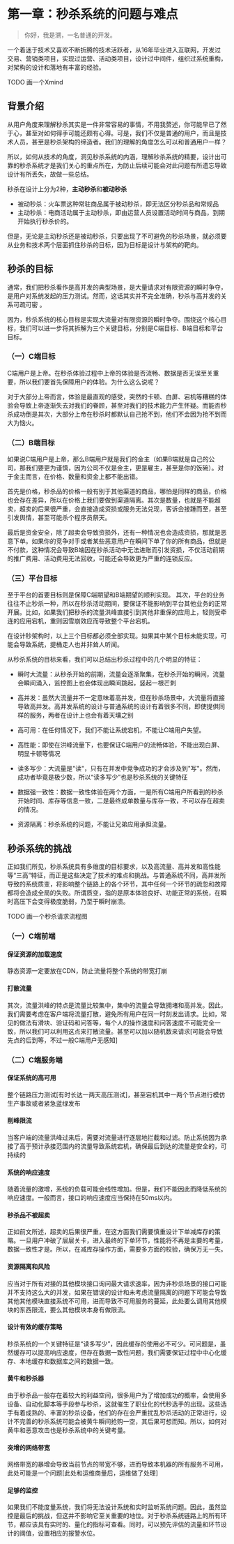 # 第一章：秒杀系统的问题与难点
> 你好，我是溯，一名普通的开发。

一个着迷于技术又喜欢不断折腾的技术活跃者，从16年毕业进入互联网，开发过交易、营销类项目，实现过运营、活动类项目，设计过中间件，组织过系统重构，对架构的设计和落地有丰富的经验。

TODO 画一个Xmind

## 背景介绍
从用户角度来理解秒杀其实是一件非常容易的事情，不用我赘述，你可能早已了然于心，甚至对如何得手可能还颇有心得。可是，我们不仅是普通的用户，而且是技术人员，甚至是秒杀架构的缔造者。我们的理解的角度怎么可以和普通用户一样？

所以，如何从技术的角度，洞见秒杀系统的内涵，理解秒杀系统的精要，设计出可靠的秒杀系统才是我们关心的重点所在，为防止后续可能会对此问题有所遗忘导致设计有所丢失，故做一些总结。

秒杀在设计上分为2种，**主动秒杀**和**被动秒杀**

- 被动秒杀：火车票这种常驻商品属于被动秒杀，即无法区分秒杀品和常规品
- 主动秒杀：电商活动属于主动秒杀，即由运营人员设置活动时间与商品，到期开始执行秒杀价的。

但是，无论是主动秒杀还是被动秒杀，只要出现了不可避免的秒杀场景，就必须要从业务和技术两个层面抓住秒杀的目标，因为目标是设计与架构的靶向。

## 秒杀的目标
通常，我们把秒杀看作是高并发的典型场景，是大量请求对有限资源的瞬时争夺，是用户对系统发起的压力测试。然而，这话其实并不完全准确，秒杀与高并发的关系可疏可密 。

因为，秒杀系统的核心目标是实现大流量对有限资源的瞬时争夺。围绕这个核心目标，我们可以进一步将其拆解为三个关键目标，分别是C端目标、B端目标和平台目标。

### （一）C端目标
C端用户是上帝。在秒杀体验过程中上帝的体验是否流畅、数据是否无误至关重要，所以我们要首先保障用户的体验。为什么这么说呢？

对于大部分上帝而言，体验是最直观的感受，突然的卡顿、白屏、宕机等糟糕的体验会导致上帝逐渐失去对我们的眷顾，甚至对我们的技术能力产生怀疑。而能否秒杀成功倒是其次，大部分上帝在秒杀时都默认自己抢不到，他们不会因为抢不到而大为恼火。

### （二）B端目标
如果说C端用户是上帝，那么B端用户就是我们的金主（如果B端就是自己的公司，那我们要更为谨慎，因为公司不仅是金主，更是雇主，甚至是你的饭碗）。对于金主而言，在价格、数量和资金上都不能出错。

首先是价格，秒杀品的价格一般有别于其他渠道的商品，哪怕是同样的商品，价格也会存在差异，所以在价格上我们要做到渠道隔离。其次是数量，也就是不能超卖，超卖的后果很严重，会直接造成资损或服务无法兑现，客诉会接踵而至，甚至引发舆情，甚至可能杀个程序员祭天。

最后是资金安全，除了超卖会导致资损外，还有一种情况也会造成资损，那就是恶意下单。如果你的竞争对手或者某些恶意用户在瞬间下单了你的所有商品，但就是不付款，这种情况会导致B端因在秒杀活动中无法进账而引发资损，不仅活动前期的推广费用、活动费用无法回收，可能还会导致更为严重的连锁反应。

### （三）平台目标
至于平台的首要目标则是保障C端期望和B端期望的顺利实现。 其次，平台的业务往往不止秒杀一种，所以在秒杀活动期间，要保证不能影响到平台其他业务的正常开展。比如，如果我们把秒杀的流量洪峰直接引到其他非重保的应用上，轻则受牵连的应用宕机，重则因雪崩效应而导致整个平台宕机。

在设计秒架构时，以上三个目标都必须全部实现。如果其中某个目标未能实现，可能会导致系统，提桶走人也并非耸人听闻。

从秒杀系统的目标来看，我们可以总结出秒杀过程中的几个明显的特征：

- 瞬时大流量：从秒杀开始的前期，流量会逐渐聚集，在秒杀开始的瞬间，流量会瞬间涌入，监控图上也会体现出瞬间跳起，竖起一根芒刺

- 高并发：虽然大流量并不一定意味着高并发，但在秒杀场景中，大流量将直接导致高并发。高并发系统的设计与普通系统的设计有着很多不同，即使提供同样的服务，两者在设计上也会有着天壤之别

- 高可用：在任何情况下，我们不能让系统宕机，不能让C端用户失望。
- 高性能：即使在洪峰流量下，也要保证C端用户的流畅体验，不能出现白屏、明显卡顿等情况
- 读多写少：大流量是"读"，只有在并发中竞争成功的才会涉及到"写"。然而，成功者毕竟是极少数，所以“读多写少”也是秒杀系统的关键特征
- 数据强一致性：数据一致性体验在两个方面，一是所有C端用户所看到的秒杀开始时间、库存等信息一致，二是最终成单数量与库存一致，不可以存在超卖的情况。
- 资源隔离：秒杀系统的问题，不能让兄弟应用承担流量。

## 秒杀系统的挑战
正如我们所见，秒杀系统具有多维度的目标要求，以及高流量、高并发和高性能等“三高”特征，而正是这些决定了技术的难点和挑战。与普通系统不同，高并发所导致的系统质变，将影响整个链路上的各个环节，其中任何一个环节的疏忽和故障都将会造成全局的失败。所谓质变，指的是原本体验良好、功能正常的系统，在瞬时高压下会变得极度脆弱，乃至于瞬时崩溃。

TODO 画一个秒杀请求流程图

### （一）C端前端
#### 保证资源的加载速度
静态资源一定要放在CDN，防止流量将整个系统的带宽打崩
#### 打散流量
其次，流量洪峰的特点是流量比较集中，集中的流量会导致拥堵和高并发。因此，我们需要考虑在客户端将流量打散，避免所有用户在同一时刻发出请求。比如，常见的做法有滑块、验证码和问答等，每个人的操作速度和问答速度不可能完全一致，所以我们可以利用这点来打散流量。甚至可以加以随机数来请求[可能会导致先点的后到等，不过一般C端用户无感知]

### （二）C端服务端
#### 保证系统的高可用
整个链路压力测试[有时长达一两天高压测试]，甚至宕机其中一两个节点进行模仿生产事故或者紧急蓝绿发布
#### 削峰限流
当客户端的流量洪峰过来后，需要对流量进行逐层地拦截和过滤。防止系统因为承接了高于预计承接范围内的流量导致系统宕机，确保最后到达的流量是安全的，可持续的
#### 系统的响应速度
随着流量的激增，系统的负载可能会线性增加。但是，我们不能因此而降低系统的响应速度。一般而言，接口的响应速度应当保持在50ms以内。
#### 秒杀品不被超卖
正如前文所述，超卖的后果很严重，在这方面我们需要慎重设计下单减库存的策略。一旦用户冲破了层层关卡，进入最终的下单环节，性能将不再是主要的考量，数据一致性才是。所以，在减库存操作方面，需要多方面的校验，确保万无一失。
#### 资源隔离和风险
应当对于所有对接的其他模块接口询问最大请求速率，因为非秒杀场景的接口可能并不支持这么大的并发，如果在错误的设计和未考虑流量隔离的问题下可能会导致其他其他模块直接系统不可用，进而导致不可用服务的蔓延，此处要么调用其他模块的东西限流，要么其他模块本身有做限流。
#### 设计有效的缓存策略
秒杀系统的一个关键特征是“读多写少”，因此缓存的使用必不可少。可问题是，虽然缓存可以提高响应速度，但存在数据一致性问题，我们需要保证过程中中心化缓存、本地缓存和数据库之间的数据一致。
#### 黄牛和秒杀器
由于秒杀品一般存在着较大的利益空间，很多用户为了增加成功的概率，会使用多设备、自动化脚本等手段参与秒杀，这就催生了职业化的代秒选手的出现。这些选手有着成熟的、丰富的秒杀设备，他们的存在会严重扰乱秒杀活动的正常进行，设计不完善的秒杀系统可能会被黄牛瞬间抢购一空，其后果可想而知。所以，如何对黄牛和恶意攻击也是秒杀系统中的关键考量。
#### 突增的网络带宽
网络带宽的暴增会导致当前节点的带宽不够，进而导致本机器的所有服务不可用，此处可能是一个问题[此处和运维商量后，运维做了处理]
#### 足够的监控
如果我们不能度量系统，我们将无法设计系统和实时监听系统问题。因此，虽然监控是最后的挑战，但这并不影响它至关重要的地位。对于秒杀系统链路上的所有环节，都应该具有实时的、量化的指标可查看。同时，可以预先评估的流量和环节设计的阈值，设置相应的报警水位。

